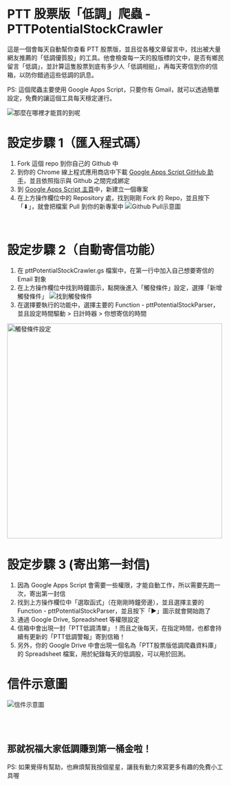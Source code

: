 # PTT 股票版「低調」爬蟲 - PTTPotentialStockCrawler

這是一個會每天自動幫你查看 PTT 股票版，並且從各種文章留言中，找出被大量網友推薦的「低調優質股」的工具。他會檢查每一天的股版標的文中，是否有鄉民留言「低調」，並計算這隻股票到底有多少人「低調相挺」，再每天寄信到你的信箱，以防你錯過這些低調的訊息。

PS: 這個爬蟲主要使用 Google Apps Script，只要你有 Gmail，就可以透過簡單設定，免費的讓這個工具每天穩定運行。

![那麼在哪裡才能買的到呢](https://i.imgur.com/OLtIEDk.jpg)

設定步驟 1（匯入程式碼）
===
1. Fork 這個 repo 到你自己的 Github 中
2. 到你的 Chrome 線上程式應用商店中下載 [Google Apps Script GitHub 助手](https://chrome.google.com/webstore/detail/google-apps-script-github/lfjcgcmkmjjlieihflfhjopckgpelofo?hl=zh-TW&utm_source=chrome-ntp-launcher)，並且依照指示與 Github 之間完成綁定
3. 到 [Google Apps Script 主頁](https://script.google.com/home)中，新建立一個專案
4. 在上方操作欄位中的 Repository 處，找到剛剛 Fork 的 Repo，並且按下「⬇︎」，就會把檔案 Pull 到你的新專案中
![Github Pull示意圖](https://i.imgur.com/1wrYclX.png)
<br>

設定步驟 2（自動寄信功能）
===
1. 在 pttPotentialStockCrawler.gs 檔案中，在第一行中加入自己想要寄信的 Email 對象
2. 在上方操作欄位中找到時鐘圖示，點開後進入「觸發條件」設定，選擇「新增觸發條件」
![找到觸發條件](https://i.imgur.com/1cYr9k6.png)
3. 在選擇要執行的功能中，選擇主要的 Function - pttPotentialStockParser，並且設定時間驅動 > 日計時器 > 你想寄信的時間
<img src="https://i.imgur.com/LjY2NeU.png" alt="觸發條件設定" width="500"/>

設定步驟 3 (寄出第一封信)
===
1. 因為 Google Apps Script 會需要一些權限，才能自動工作，所以需要先跑一次，寄出第一封信
2. 找到上方操作欄位中「選取函式」（在剛剛時鐘旁邊），並且選擇主要的 Function - pttPotentialStockParser，並且按下「▶︎」圖示就會開始跑了
3. 通過 Google Drive, Spreadsheet 等權限設定
4. 信箱中會出現一封「PTT低調清單」！而且之後每天，在指定時間，也都會持續有更新的「PTT低調警報」寄到信箱！
5. 另外，你的 Google Drive 中會出現一個名為「PTT股票版低調爬蟲資料庫」的 Spreadsheet 檔案，用於紀錄每天的低調股，可以用於回測。

信件示意圖
===

![信件示意圖](https://i.imgur.com/4XCHFQM.png)

<br>
<br>

那就祝福大家低調賺到第一桶金啦！
---
PS: 如果覺得有幫助，也麻煩幫我按個星星，讓我有動力來寫更多有趣的免費小工具喔
